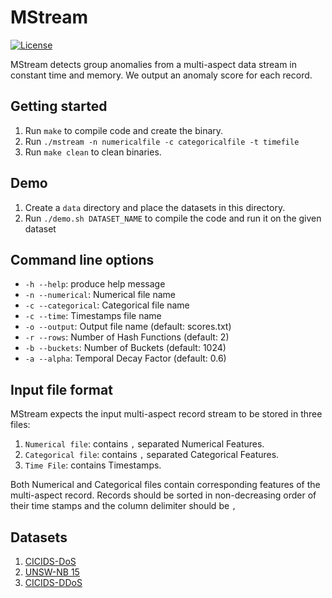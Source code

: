 # MStream
[![License](https://img.shields.io/badge/License-Apache%202.0-blue.svg)](https://github.com/bhatiasiddharth/M-Stream/blob/master/LICENSE)

MStream detects group anomalies from a multi-aspect data stream in constant time and memory. We output an anomaly score for each record.

## Getting started
1. Run `make` to compile code and create the binary.
2. Run `./mstream -n numericalfile -c categoricalfile -t timefile `
3. Run `make clean` to clean binaries.

## Demo

1. Create a `data` directory and place the datasets in this directory.
2. Run `./demo.sh DATASET_NAME` to compile the code and run it on the given dataset


## Command line options
  * `-h --help`: produce help message
  * `-n --numerical`: Numerical file name
  * `-c --categorical`: Categorical file name
  * `-c --time`: Timestamps file name
  * `-o --output`: Output file name (default: scores.txt)  
  * `-r --rows`: Number of Hash Functions (default: 2)  
  * `-b --buckets`: Number of Buckets (default: 1024)
  * `-a --alpha`: Temporal Decay Factor (default: 0.6)


## Input file format
MStream expects the input multi-aspect record stream to be stored in three files:
1. `Numerical file`: contains `,` separated Numerical Features. 
2. `Categorical file`: contains `,` separated Categorical Features. 
3. `Time File`: contains Timestamps. 

Both Numerical and Categorical files contain corresponding features of the multi-aspect record. Records should be sorted in non-decreasing order of their time stamps and the column delimiter should be `,`


## Datasets
1. [CICIDS-DoS](https://www.unb.ca/cic/datasets/ids-2018.html)
2. [UNSW-NB 15](https://www.unsw.adfa.edu.au/unsw-canberra-cyber/cybersecurity/ADFA-NB15-Datasets/)
3. [CICIDS-DDoS](https://www.unb.ca/cic/datasets/ids-2018.html)
